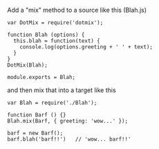 Add a "mix" method to a source like this (Blah.js)
```
var DotMix = require('dotmix');

function Blah (options) {
  this.blah = function(text) {
    console.log(options.greeting + ' ' + text);
  }
}
DotMix(Blah);

module.exports = Blah;
```

and then mix that into a target like this
```
var Blah = require('./Blah');

function Barf () {}
Blah.mix(Barf, { greeting: 'wow...' });

barf = new Barf();
barf.blah('barf!!')   // 'wow... barf!!'

```